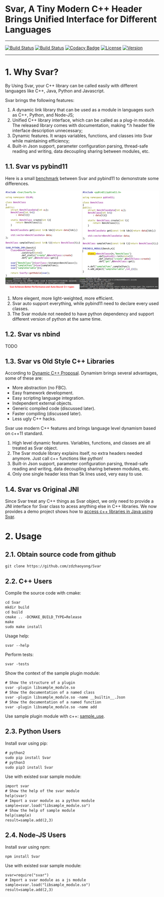 # Svar, A Tiny Modern C++ Header Brings Unified Interface for Different Languages

---

[![Build Status](https://travis-ci.org/zdzhaoyong/Svar.svg?branch=master)](https://travis-ci.org/zdzhaoyong/Svar)
[![Build Status](https://circleci.com/gh/zdzhaoyong/Svar.svg?style=svg)](https://circleci.com/gh/zdzhaoyong/Svar)
[![Codacy Badge](https://api.codacy.com/project/badge/Grade/9f6efa9443de498fa91a4e99f632dbd2)](https://www.codacy.com/app/zdzhaoyong/Svar)
[![License](https://img.shields.io/badge/license-BSD--2--Clause-blue.svg)](./LICENSE)
[![Version](https://img.shields.io/github/release/zdzhaoyong/Svar.svg)](https://github.com/zdzhaoyong/Svar/releases)

---

# 1. Why Svar? 

By Using Svar, your C++ library can be called easily with different languages like C++, Java, Python and Javascript.

Svar brings the following features:
1. A dynamic link library that can be used as a module in languages such as C++, Python, and Node-JS;
2. Unified C++ library interface, which can be called as a plug-in module. The released library comes with documentation,  making *.h header file interface description unnecessary;
3. Dynamic features. It wraps variables, functions, and classes into Svar while maintaining efficiency;
4. Built-in Json support, parameter configuration parsing, thread-safe reading and writing, data decoupling sharing between modules, etc.

## 1.1. Svar vs pybind11

Here is a small [benchmark](./src/python/benchmark/test.py) between Svar and pybind11 to demonstrate some differences.

![benchmark](./doc/images/svar_vs_pybind11.png)

1. More elegent, more light-weighted, more efficient.
2. Svar auto support everything, while pybind11 need to declare every used classes.
3. The Svar module not needed to have python dependency and support different version of python at the same time.


## 1.2. Svar vs nbind

TODO

## 1.3. Svar vs Old Style C++ Libraries


According to [Dynamic C++ Proposal](https://www.codeproject.com/Articles/31988/Dynamic-C-Proposal). Dynamism brings several advantages, some of these are:

* More abstraction (no FBC).
* Easy framework development.
* Easy scripting language integration.
* Independent external objects.
* Generic compiled code (discussed later).
* Faster compiling (discussed later).
* Less ugly C++ hacks.

Svar use modern C++ features and brings language level dynamism based on c++11 standard.

1. High level dynamic features. Variables, functions, and classes are all treated as Svar object.
2. The Svar module library explains itself, no extra headers needed anymore. Just call c++ functions like python!
3. Built-in Json support, parameter configuration parsing, thread-safe reading and writing, data decoupling sharing between modules, etc.
4. Only one single header less than 5k lines used, very easy to use.


## 1.4. Svar vs Original JNI

Since Svar treat any C++ things as Svar object, we only need to provide a JNI interface for Svar class to acess anything else in C++ libraries.
We now provides a demo project shows how to [access c++ libraries in Java using Svar](./src/java/SvarAndroid). 


# 2. Usage

## 2.1. Obtain source code from github

```
git clone https://github.com/zdzhaoyong/Svar
```

## 2.2. C++ Users

Compile the source code with cmake:
```
cd Svar
mkdir build
cd build
cmake .. -DCMAKE_BUILD_TYPE=Release
make
sudo make install
```

Usage help:
```
svar --help
```

Perform tests:
```
svar -tests
```

Show the context of the sample plugin module:

```
# Show the structure of a plugin
svar -plugin libsample_module.so
# Show the documentation of a named class
svar -plugin libsample_module.so -name __builtin__.Json
# Show the documentation of a named function
svar -plugin libsample_module.so -name add
```

Use sample plugin module with c++: [sample_use](./src/cpp/sample_use).

## 2.3. Python Users

Install svar using pip:
```
# python2
sudo pip install Svar
# python3
sudo pip3 install Svar
```

Use with existed svar sample module:
```
import svar
# Show the help of the svar module
help(svar)
# Import a svar module as a python module
sample=svar.load("libsample_module.so")
# Show the help of sample module
help(sample)
result=sample.add(2,3)
```

## 2.4. Node-JS Users

Install svar using npm:
```
npm install Svar
```

Use with existed svar sample module:
```
svar=require("svar")
# Import a svar module as a js module
sample=svar.load("libsample_module.so")
result=sample.add(2,3)
```









